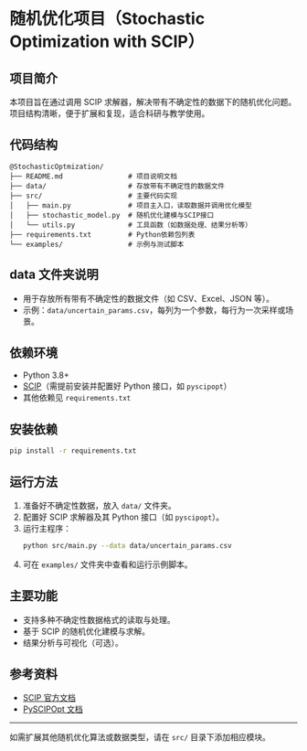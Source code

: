 # 随机优化项目（Stochastic Optimization with SCIP）

## 项目简介
本项目旨在通过调用 SCIP 求解器，解决带有不确定性的数据下的随机优化问题。项目结构清晰，便于扩展和复现，适合科研与教学使用。

## 代码结构
```
@StochasticOptmization/
├── README.md                # 项目说明文档
├── data/                    # 存放带有不确定性的数据文件
├── src/                     # 主要代码实现
│   ├── main.py              # 项目主入口，读取数据并调用优化模型
│   ├── stochastic_model.py  # 随机优化建模与SCIP接口
│   └── utils.py             # 工具函数（如数据处理、结果分析等）
├── requirements.txt         # Python依赖包列表
└── examples/                # 示例与测试脚本
```

## data 文件夹说明
- 用于存放所有带有不确定性的数据文件（如 CSV、Excel、JSON 等）。
- 示例：`data/uncertain_params.csv`，每列为一个参数，每行为一次采样或场景。

## 依赖环境
- Python 3.8+
- [SCIP](https://www.scipopt.org/)（需提前安装并配置好 Python 接口，如 `pyscipopt`）
- 其他依赖见 `requirements.txt`

## 安装依赖
```bash
pip install -r requirements.txt
```

## 运行方法
1. 准备好不确定性数据，放入 `data/` 文件夹。
2. 配置好 SCIP 求解器及其 Python 接口（如 `pyscipopt`）。
3. 运行主程序：
   ```bash
   python src/main.py --data data/uncertain_params.csv
   ```
4. 可在 `examples/` 文件夹中查看和运行示例脚本。

## 主要功能
- 支持多种不确定性数据格式的读取与处理。
- 基于 SCIP 的随机优化建模与求解。
- 结果分析与可视化（可选）。

## 参考资料
- [SCIP 官方文档](https://www.scipopt.org/doc/html/)
- [PySCIPOpt 文档](https://github.com/SCIP-Interfaces/PySCIPOpt)

---
如需扩展其他随机优化算法或数据类型，请在 `src/` 目录下添加相应模块。 
